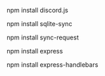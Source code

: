 npm install discord.js

npm install sqlite-sync

npm install sync-request

npm install express

npm install express-handlebars

